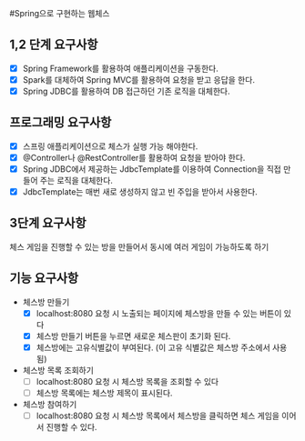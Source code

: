 #Spring으로 구현하는 웹체스

## 1,2 단계 요구사항
* [x] Spring Framework를 활용하여 애플리케이션을 구동한다.
* [x] Spark를 대체하여 Spring MVC를 활용하여 요청을 받고 응답을 한다.
* [x] Spring JDBC를 활용하여 DB 접근하던 기존 로직을 대체한다.

## 프로그래밍 요구사항
* [x] 스프링 애플리케이션으로 체스가 실행 가능 해야한다.
* [x] @Controller나 @RestController를 활용하여 요청을 받아야 한다.
* [x] Spring JDBC에서 제공하는 JdbcTemplate를 이용하여 Connection을 직접 만들어 주는 로직을 대체한다.
* [x] JdbcTemplate는 매번 새로 생성하지 않고 빈 주입을 받아서 사용한다.

## 3단계 요구사항
체스 게임을 진행할 수 있는 방을 만들어서 동시에 여러 게임이 가능하도록 하기

## 기능 요구사항

* 체스방 만들기
  * [x] localhost:8080 요청 시 노출되는 페이지에 체스방을 만들 수 있는 버튼이 있다
  * [x] 체스방 만들기 버튼을 누르면 새로운 체스판이 초기화 된다.
  * [x] 체스방에는 고유식별값이 부여된다. (이 고유 식별값은 체스방 주소에서 사용 됨)
* 체스방 목록 조회하기
  * [ ] localhost:8080 요청 시 체스방 목록을 조회할 수 있다
  * [ ] 체스방 목록에는 체스방 제목이 표시된다.
* 체스방 참여하기
  * [ ] localhost:8080 요청 시 체스방 목록에서 체스방을 클릭하면 체스 게임을 이어서 진행할 수 있다.